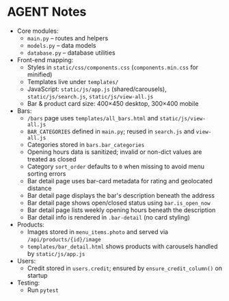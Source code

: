 # AGENT Notes

- Core modules:
  - `main.py` – routes and helpers
  - `models.py` – data models
  - `database.py` – database utilities
- Front-end mapping:
  - Styles in `static/css/components.css` (`components.min.css` for minified)
  - Templates live under `templates/`
  - JavaScript: `static/js/app.js` (shared/carousels), `static/js/search.js`, `static/js/view-all.js`
  - Bar & product card size: 400×450 desktop, 300×400 mobile
- Bars:
  - `/bars` page uses `templates/all_bars.html` and `static/js/view-all.js`
  - `BAR_CATEGORIES` defined in `main.py`; reused in `search.js` and `view-all.js`
  - Categories stored in `bars.bar_categories`
  - Opening hours data is sanitized; invalid or non-dict values are treated as closed
  - Category `sort_order` defaults to `0` when missing to avoid menu sorting errors
  - Bar detail page uses bar-card metadata for rating and geolocated distance
  - Bar detail page displays the bar's description beneath the address
  - Bar detail page shows open/closed status using `bar.is_open_now`
  - Bar detail page lists weekly opening hours beneath the description
  - Bar detail info is rendered in `.bar-detail` (no card styling)
- Products:
  - Images stored in `menu_items.photo` and served via `/api/products/{id}/image`
  - `templates/bar_detail.html` shows products with carousels handled by `static/js/app.js`
- Users:
  - Credit stored in `users.credit`; ensured by `ensure_credit_column()` on startup
- Testing:
  - Run `pytest`
